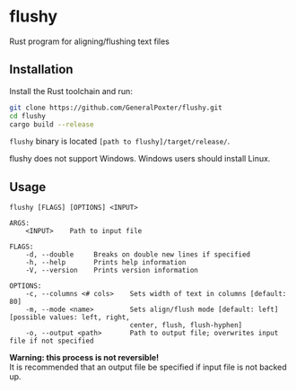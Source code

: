# flushy
Rust program for aligning/flushing text files

## Installation
Install the Rust toolchain and run:
```sh
git clone https://github.com/GeneralPoxter/flushy.git
cd flushy
cargo build --release
```
`flushy` binary is located `[path to flushy]/target/release/`.

flushy does not support Windows. Windows users should install Linux.

## Usage
```
flushy [FLAGS] [OPTIONS] <INPUT>

ARGS:
    <INPUT>    Path to input file

FLAGS:
    -d, --double     Breaks on double new lines if specified
    -h, --help       Prints help information
    -V, --version    Prints version information

OPTIONS:
    -c, --columns <# cols>    Sets width of text in columns [default: 80]
    -m, --mode <name>         Sets align/flush mode [default: left] [possible values: left, right,
                              center, flush, flush-hyphen]
    -o, --output <path>       Path to output file; overwrites input file if not specified
```

**Warning: this process is not reversible!**  
It is recommended that an output file be specified if input file is not backed up.
